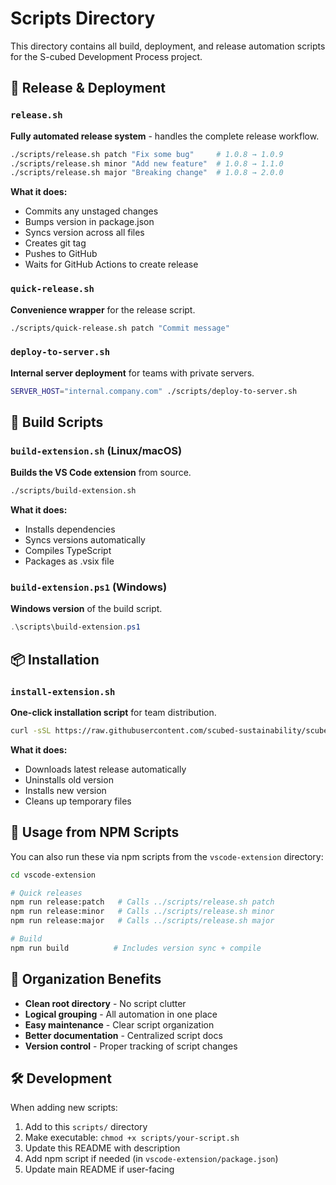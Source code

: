 # Scripts Directory

This directory contains all build, deployment, and release automation scripts for the S-cubed Development Process project.

## 🚀 Release & Deployment

### `release.sh`
**Fully automated release system** - handles the complete release workflow.
```bash
./scripts/release.sh patch "Fix some bug"     # 1.0.8 → 1.0.9
./scripts/release.sh minor "Add new feature"  # 1.0.8 → 1.1.0
./scripts/release.sh major "Breaking change"  # 1.0.8 → 2.0.0
```

**What it does:**
- Commits any unstaged changes
- Bumps version in package.json
- Syncs version across all files
- Creates git tag
- Pushes to GitHub
- Waits for GitHub Actions to create release

### `quick-release.sh`
**Convenience wrapper** for the release script.
```bash
./scripts/quick-release.sh patch "Commit message"
```

### `deploy-to-server.sh`
**Internal server deployment** for teams with private servers.
```bash
SERVER_HOST="internal.company.com" ./scripts/deploy-to-server.sh
```

## 🔨 Build Scripts

### `build-extension.sh` (Linux/macOS)
**Builds the VS Code extension** from source.
```bash
./scripts/build-extension.sh
```

**What it does:**
- Installs dependencies
- Syncs versions automatically
- Compiles TypeScript
- Packages as .vsix file

### `build-extension.ps1` (Windows)
**Windows version** of the build script.
```powershell
.\scripts\build-extension.ps1
```

## 📦 Installation

### `install-extension.sh`
**One-click installation script** for team distribution.
```bash
curl -sSL https://raw.githubusercontent.com/scubed-sustainability/scubed-development-process/main/scripts/install-extension.sh | bash
```

**What it does:**
- Downloads latest release automatically
- Uninstalls old version
- Installs new version
- Cleans up temporary files

## 🔄 Usage from NPM Scripts

You can also run these via npm scripts from the `vscode-extension` directory:

```bash
cd vscode-extension

# Quick releases
npm run release:patch   # Calls ../scripts/release.sh patch
npm run release:minor   # Calls ../scripts/release.sh minor  
npm run release:major   # Calls ../scripts/release.sh major

# Build
npm run build          # Includes version sync + compile
```

## 📁 Organization Benefits

- **Clean root directory** - No script clutter
- **Logical grouping** - All automation in one place
- **Easy maintenance** - Clear script organization
- **Better documentation** - Centralized script docs
- **Version control** - Proper tracking of script changes

## 🛠️ Development

When adding new scripts:
1. Add to this `scripts/` directory
2. Make executable: `chmod +x scripts/your-script.sh`
3. Update this README with description
4. Add npm script if needed (in `vscode-extension/package.json`)
5. Update main README if user-facing